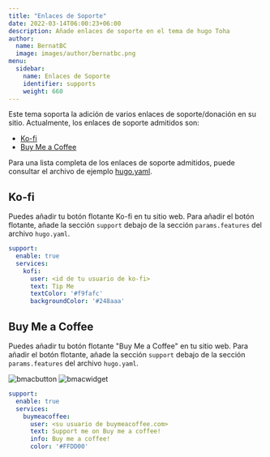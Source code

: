 ```yaml
---
title: "Enlaces de Soporte"
date: 2022-03-14T06:00:23+06:00
description: Añade enlaces de soporte en el tema de hugo Toha
author:
  name: BernatBC
  image: images/author/bernatbc.png
menu:
  sidebar:
    name: Enlaces de Soporte
    identifier: supports
    weight: 660
---
```


Este tema soporta la adición de varios enlaces de soporte/donación en su sitio. Actualmente, los enlaces de soporte admitidos son:

- [Ko-fi](https://ko-fi.com/)
- [Buy Me a Coffee](https://www.buymeacoffee.com/zicklam)

Para una lista completa de los enlaces de soporte admitidos, puede consultar el archivo de ejemplo [hugo.yaml](https://github.com/hugo-toha/hugo-toha.github.io/blob/main/hugo.yaml).

## Ko-fi

Puedes añadir tu botón flotante Ko-fi en tu sitio web. Para añadir el botón flotante, añade la sección `support` debajo de la sección `params.features`  del archivo `hugo.yaml`.

```yaml
support:
  enable: true
  services:
    kofi:
      user: <id de tu usuario de ko-fi>
      text: Tip Me
      textColor: '#f9fafc'
      backgroundColor: '#248aaa'
```

## Buy Me a Coffee

Puedes añadir tu botón flotante "Buy Me a Coffee" en tu sitio web. Para añadir el botón flotante, añade la sección `support` debajo de la sección `params.features`  del archivo `hugo.yaml`.

![bmacbutton](https://git-doc-files.s3.eu-central-1.amazonaws.com/github.com/hugo-toha/guides/buymeacoffe-button.png)
![bmacwidget](https://git-doc-files.s3.eu-central-1.amazonaws.com/github.com/hugo-toha/guides/buymeacoffe-widget.png)

```yaml
support:
  enable: true
  services:
    buymeacoffee:
      user: <su usuario de buymeacoffee.com>
      text: Support me on Buy me a coffee!
      info: Buy me a coffee!
      color: '#FFDD00'
```
